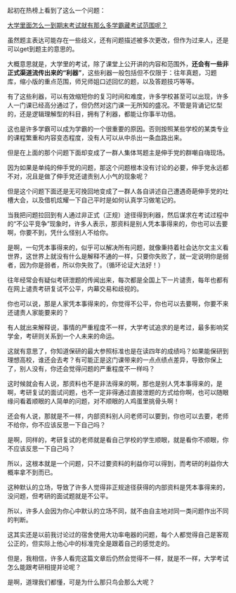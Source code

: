 <p>起初在热榜上看到了这么一个问题：</p><a href="https://www.zhihu.com/question/326845163/answer/729688226" data-draft-node="block" data-draft-type="link-card" class="internal">大学里面怎么一到期末考试就有那么多学霸藏考试范围呢？</a><p>虽然题主表达可能存在一些歧义，还有问题描述被多次更改，但作为过来人，还是可以get到题主的意思的。</p><p>大概意思就是，大学里的考试，除了课堂上公开讲的内容和范围外，<b>还会有一些非正式渠道流传出来的“利器”</b>，这些利器一般包括但不仅限于：往年真题，习题库，缩小版的重点范围，师兄师姐口述回忆的题，以及答题技巧等等。</p><p>有了这些利器，可以有效缩短你的复习时间和难度，许多学校甚至可以出现，许多人一门课已经高分通过了，但仍然对这门课一无所知的盛况。不管是背诵记忆型的，还是逻辑理解型的科目，拥有了利器，都能让你事半功倍。</p><p>这也是许多学霸可以成为学霸的一个很重要的原因。否则按照某些学校的某类专业的课程繁重和内容变态程度，没有人可以从中杀出一条血路出来。</p><p>但是在上面的那个问题下面却变成了一群人集体骂题主是伸手党的群嘲自嗨现场。</p><p>因为如果是单纯的伸手党的问题，那这个问题根本没有讨论的必要，伸手党永远都不对，况且是做了伸手党还谴责别人小气的现象呢？</p><p>但是这个问题下面还是无可挽回地变成了一群人各自讲述自己遭遇奇葩伸手党的吐槽大会，以及借机炫耀一下自己平时是如何认真学习做笔记的。</p><p>当我把问题拉回到有人通过非正式（正规）途径得到利器，然后谋求在考试过程中的“不公平竞争”现象时，许多人表示，那资料是别人凭本事得来的，你也可以去要啊，你要不到，凭什么怪别人不给你。</p><p>是啊，一句凭本事得来的，似乎可以解决所有问题，就像秉持着社会达尔文主义看世界，这世界上就没有什么是解释不通的一样，只要你失败了，就一定说明你是弱者，因为你是弱者，所以你失败了。（循环论证大法好！）</p><p>往年经常会有疑似考研泄题的传闻出来，每次都是全国上下一片谴责，每年也都有在网上谴责考研复试不公平，内幕交易和歧视的。</p><p>你也可以说，那是人家凭本事得来的，你觉得不公平，你也可以去要啊，你要不来还谴责人家能要来的？</p><p>有人就出来解释说，事情的严重程度不一样，大学考试追求的是考过，最多影响奖学金，考研则关系到一个人未来的命运。</p><p>这就有意思了，你知道保研的最大参照标准也是在读四年的成绩吗？如果能保研到理想高校，谁还会去考？有可能正是这门课带来的一点点绩点差异，导致你保上了，别人没有，你还会觉得问题的严重程度不一样吗？</p><p>这时候就会有人说，那资料也不是非法得来的啊，那也是别人凭本事得来的，是啊，考研复试的面试问题，也不一定非得通过直接泄题的方式给你啊，也可以随眼缘问看着顺眼的人简单的问题，对不顺眼的人鸡蛋里挑骨头啊！</p><p>还会有人说，那就是不一样，内部资料别人问老师可以要到，你也可以去要，老师不给你，你不应该反思一下自己吗？</p><p>是啊，同样的，考研复试的老师就是看自己学校的学生顺眼，就是看你不顺眼，你不应该反思一下自己吗？</p><p>所以，这根本就是一个问题，只不过要资料的利益你可以得到，而考研的利益你大概率拿不到而已。</p><p>这种默认的立场，导致了许多人觉得非正规途径获得的内部资料是凭本事得来的，没问题，但考研的面试题就是不公平。</p><p>所以，许多人会因为你心中默认的立场不同，就不由自主地对同一类问题作出不同的判断。</p><p>这其实还是以前我讨论过的宿舍使用大功率电器的问题，每个人都觉得自己是客观公正的，但实际上他心中的标准完全是跟着自己的感觉走的。</p><p>但是，我相信，许多人看完这篇文章后仍然会觉得不一样，就是不一样，大学考试怎么能跟考研相提并论呢？</p><p>是啊，道理我们都懂，可是为什么那只鸟会那么大呢？</p>